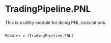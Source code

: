 # TradingPipeline.PNL

This is a utility module for doing PNL calculations.

```@index
```

```@autodocs
Modules = [TradingPipeline.PNL]
```
